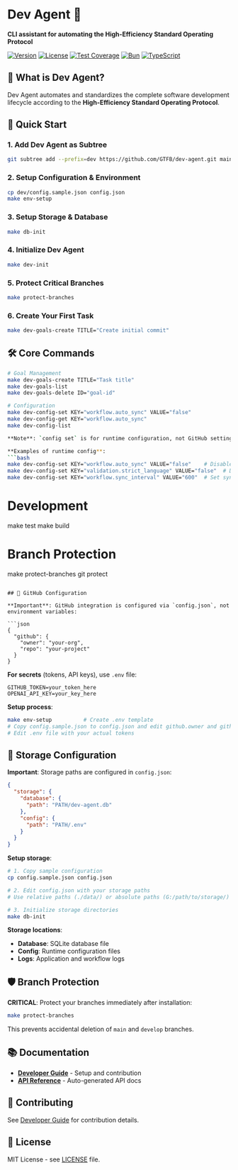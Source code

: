 # Dev Agent 🚀

**CLI assistant for automating the High-Efficiency Standard Operating Protocol**

[![Version](https://img.shields.io/badge/version-0.3.0-blue.svg)](https://github.com/your-org/dev-agent)
[![License](https://img.shields.io/badge/license-MIT-green.svg)](LICENSE)
[![Test Coverage](https://img.shields.io/badge/test%20coverage-99.09%25-brightgreen.svg)](https://github.com/your-org/dev-agent)
[![Bun](https://img.shields.io/badge/runtime-Bun-000000.svg)](https://bun.sh)
[![TypeScript](https://img.shields.io/badge/language-TypeScript-3178C6.svg)](https://www.typescriptlang.org/)

## 🎯 What is Dev Agent?

Dev Agent automates and standardizes the complete software development lifecycle according to the **High-Efficiency Standard Operating Protocol**.

## 🚀 Quick Start

### 1. Add Dev Agent as Subtree
```bash
git subtree add --prefix=dev https://github.com/GTFB/dev-agent.git main --squash
```

### 2. Setup Configuration & Environment
```bash
cp dev/config.sample.json config.json
make env-setup
```

### 3. Setup Storage & Database
```bash
make db-init
```

### 4. Initialize Dev Agent
```bash
make dev-init
```

### 5. Protect Critical Branches
```bash
make protect-branches
```

### 6. Create Your First Task
```bash
make dev-goals-create TITLE="Create initial commit"
```

## 🛠️ Core Commands

```bash
# Goal Management
make dev-goals-create TITLE="Task title"
make dev-goals-list
make dev-goals-delete ID="goal-id"

# Configuration
make dev-config-set KEY="workflow.auto_sync" VALUE="false"
make dev-config-get KEY="workflow.auto_sync"
make dev-config-list

**Note**: `config set` is for runtime configuration, not GitHub settings. GitHub integration is configured via `config.json`.

**Examples of runtime config**:
```bash
make dev-config-set KEY="workflow.auto_sync" VALUE="false"    # Disable auto-sync
make dev-config-set KEY="validation.strict_language" VALUE="false"  # Disable strict language
make dev-config-set KEY="workflow.sync_interval" VALUE="600"  # Set sync interval to 10 minutes
```

# Development
make test
make build

# Branch Protection
make protect-branches
git protect
```

## 🔧 GitHub Configuration

**Important**: GitHub integration is configured via `config.json`, not environment variables:

```json
{
  "github": {
    "owner": "your-org",
    "repo": "your-project"
  }
}
```

**For secrets** (tokens, API keys), use `.env` file:
```env
GITHUB_TOKEN=your_token_here
OPENAI_API_KEY=your_key_here
```

**Setup process**:
```bash
make env-setup          # Create .env template
# Copy config.sample.json to config.json and edit github.owner and github.repo
# Edit .env file with your actual tokens
```

## 💾 Storage Configuration

**Important**: Storage paths are configured in `config.json`:

```json
{
  "storage": {
    "database": {
      "path": "PATH/dev-agent.db"
    },
    "config": {
      "path": "PATH/.env"
    }
  }
}
```

**Setup storage**:
```bash
# 1. Copy sample configuration
cp config.sample.json config.json

# 2. Edit config.json with your storage paths
# Use relative paths (./data/) or absolute paths (G:/path/to/storage/)

# 3. Initialize storage directories
make db-init
```

**Storage locations**:
- **Database**: SQLite database file
- **Config**: Runtime configuration files
- **Logs**: Application and workflow logs

## 🛡️ Branch Protection

**CRITICAL**: Protect your branches immediately after installation:

```bash
make protect-branches
```

This prevents accidental deletion of `main` and `develop` branches.

## 📚 Documentation

- **[Developer Guide](docs/developer-guide.md)** - Setup and contribution
- **[API Reference](docs/api/)** - Auto-generated API docs

## 🤝 Contributing

See [Developer Guide](docs/developer-guide.md) for contribution details.

## 📄 License

MIT License - see [LICENSE](LICENSE) file.

